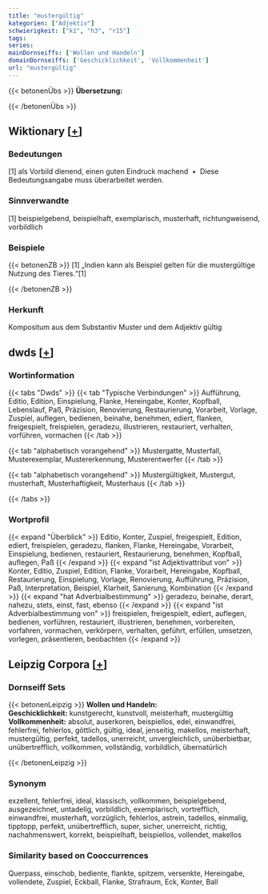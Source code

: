 ```yaml
---
title: "mustergültig"
kategorien: ["Adjektiv"]
schwierigkeit: ["k1", "h3", "r15"]
tags:
series:
mainDornseiffs: ['Wollen und Handeln']
domainDornseiffs: ['Geschicklichkeit', 'Vollkommenheit']
url: "mustergültig"
---
```


{{< betonenÜbs >}}
**Übersetzung:**  
  
{{< /betonenÜbs >}}

## Wiktionary [[+](https://de.wiktionary.org/wiki/mustergültig)]

### Bedeutungen
[1] als Vorbild dienend, einen guten Eindruck machend  •  Diese Bedeutungsangabe muss überarbeitet werden.  

### Sinnverwandte
[1] beispielgebend, beispielhaft, exemplarisch, musterhaft, richtungweisend, vorbildlich  

### Beispiele
{{< betonenZB >}}
[1] „Indien kann als Beispiel gelten für die mustergültige Nutzung des Tieres.“[1]  

{{< /betonenZB >}}
### Herkunft
Kompositum aus dem Substantiv Muster und dem Adjektiv gültig  



## dwds [[+](https://www.dwds.de/wb/mustergültig)]

### Wortinformation
{{< tabs "Dwds" >}}
{{< tab "Typische Verbindungen" >}}
Aufführung, Editio, Edition, Einspielung, Flanke, Hereingabe, Konter, Kopfball, Lebenslauf, Paß, Präzision, Renovierung, Restaurierung, Vorarbeit, Vorlage, Zuspiel, auflegen, bedienen, beinahe, benehmen, ediert, flanken, freigespielt, freispielen, geradezu, illustrieren, restauriert, verhalten, vorführen, vormachen
{{< /tab >}}

{{< tab "alphabetisch vorangehend" >}}
Mustergatte, Musterfall, Musterexemplar, Mustererkennung, Musterentwerfer
{{< /tab >}}

{{< tab "alphabetisch vorangehend" >}}
Mustergültigkeit, Mustergut, musterhaft, Musterhaftigkeit, Musterhaus
{{< /tab >}}

{{< /tabs >}}

### Wortprofil
{{< expand "Überblick" >}} Editio, Konter, Zuspiel, freigespielt, Edition, ediert, freispielen, geradezu, flanken, Flanke, Hereingabe, Vorarbeit, Einspielung, bedienen, restauriert, Restaurierung, benehmen, Kopfball, auflegen, Paß {{< /expand >}}
{{< expand "ist Adjektivattribut von" >}} Konter, Editio, Zuspiel, Edition, Flanke, Vorarbeit, Hereingabe, Kopfball, Restaurierung, Einspielung, Vorlage, Renovierung, Aufführung, Präzision, Paß, Interpretation, Beispiel, Klarheit, Sanierung, Kombination {{< /expand >}}
{{< expand "hat Adverbialbestimmung" >}} geradezu, beinahe, derart, nahezu, stets, einst, fast, ebenso {{< /expand >}}
{{< expand "ist Adverbialbestimmung von" >}} freispielen, freigespielt, ediert, auflegen, bedienen, vorführen, restauriert, illustrieren, benehmen, vorbereiten, vorfahren, vormachen, verkörpern, verhalten, geführt, erfüllen, umsetzen, vorlegen, präsentieren, beobachten {{< /expand >}}

## Leipzig Corpora [[+](https://corpora.uni-leipzig.de/en/res?word=mustergültig&corpusId=deu_newscrawl-public_2018)]

### Dornseiff Sets
{{< betonenLeipzig >}}
**Wollen und Handeln:**  
**Geschicklichkeit:** kunstgerecht, kunstvoll, meisterhaft, mustergültig  
**Vollkommenheit:** absolut, auserkoren, beispiellos, edel, einwandfrei, fehlerfrei, fehlerlos, göttlich, gültig, ideal, jenseitig, makellos, meisterhaft, mustergültig, perfekt, tadellos, unerreicht, unvergleichlich, unüberbietbar, unübertrefflich, vollkommen, vollständig, vorbildlich, übernatürlich  

{{< /betonenLeipzig >}}

### Synonym
exzellent, fehlerfrei, ideal, klassisch, vollkommen, beispielgebend, ausgezeichnet, untadelig, vorbildlich, exemplarisch, vortrefflich, einwandfrei, musterhaft, vorzüglich, fehlerlos, astrein, tadellos, einmalig, tipptopp, perfekt, unübertrefflich, super, sicher, unerreicht, richtig, nachahmenswert, korrekt, beispielhaft, beispiellos, vollendet, makellos


### Similarity based on Cooccurrences
Querpass, einschob, bediente, flankte, spitzem, versenkte, Hereingabe, vollendete, Zuspiel, Eckball, Flanke, Strafraum, Eck, Konter, Ball

